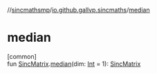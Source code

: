 //[sincmathsmp](../../index.md)/[io.github.gallvp.sincmaths](index.md)/[median](median.md)

# median

[common]\
fun [SincMatrix](-sinc-matrix/index.md).[median](median.md)(dim: [Int](https://kotlinlang.org/api/latest/jvm/stdlib/kotlin/-int/index.html) = 1): [SincMatrix](-sinc-matrix/index.md)
